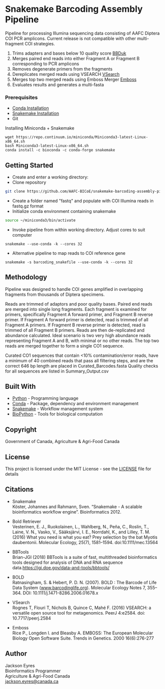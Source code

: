 # Snakemake Barcoding Assembly Pipeline

Pipeline for processing Illumina sequencing data consisting of AAFC Diptera COI PCR amplicons. Current release is not
compatible with other multi-fragment COI strategies. 

1) Trims adapters and bases below 10 quality score [BBDuk](https://jgi.doe.gov/data-and-tools/bbtools/bb-tools-user-guide/bbduk-guide/)
2) Merges paired end reads into either Fragment A or Fragment B corresponding to PCR amplicons 
3) Removes degenerate primers from the fragments 
4) Dereplicates merged reads using VSEARCH  [VSearch](https://github.com/torognes/vsearch)
5) Merges top two merged reads using Emboss Merger [Emboss](http://emboss.open-bio.org/)
6) Evaluates results and generates a multi-fasta

### Prerequisites

* [Conda Installation](https://conda.io/docs/user-guide/install/index.html)
* [Snakemake Installation](https://snakemake.readthedocs.io/en/stable/getting_started/installation.html)
* Git

Installing Miniconda + Snakemake
```
wget https://repo.continuum.io/miniconda/Miniconda3-latest-Linux-x86_64.sh
bash Miniconda3-latest-Linux-x86_64.sh
conda install -c bioconda -c conda-forge snakemake
```

## Getting Started

* Create and enter a working directory:
* Clone repository
```bash
git clone https://github.com/AAFC-BICoE/snakemake-barcoding-assembly-pipeline.git .
```
* Create a folder named "fastq" and populate with COI Illumina reads in fastq.gz format 
* Initialize conda environment containing snakemake
```bash
source ~/miniconda3/bin/activate
```
* Invoke pipeline from within working directory. Adjust cores to suit computer 
```
snakemake --use-conda -k --cores 32
```
* Alternative pipeline to map reads to COI reference gene
```
snakemake -s barcoding_snakefile --use-conda -k --cores 32
```

## Methodology
Pipeline was designed to handle COI genes amplified in overlapping fragments from thousands of Diptera specimens. 

Reads are trimmed of adaptors and poor quality bases. Paired end reads are merged into single long fragments. 
Each fragment is examined for primers, specifically Fragment A forward primer, and Fragment B reverse primer. 
If Fragment A forward primer is detected, read is trimmed of all Fragment A primers. If Fragment B reverse
primer is detected, read is trimmed of all Fragment B primers. Reads are then de-replicated and abundance calculated. 
Ideal scenario is two very high abundance reads representing Fragment A and B, with minimal or no other reads. The top
two reads are merged together to form a single CO1 sequence. 

Curated CO1 sequences that contain <10% contamination/error reads, have a minimum of 40 combined reads
that pass all filtering steps, and are the correct 646 bp length are placed in Curated_Barcodes.fasta
Quality checks for all sequences are listed in Summary_Output.csv


## Built With

* [Python](https://www.python.org/doc/) - Programming language
* [Conda](https://conda.io/docs/index.html) - Package, dependency and environment management
* [Snakemake](https://snakemake.readthedocs.io/en/stable/) - Workflow management system
* [BioPython](https://biopython.org/) - Tools for biological computation

## Copyright
Government of Canada, Agriculture & Agri-Food Canada

## License
This project is licensed under the MIT License - see the [LICENSE](LICENSE) file for details

## Citations
* Snakemake  
Köster, Johannes and Rahmann, Sven. “Snakemake - A scalable bioinformatics workflow engine”. Bioinformatics 2012.

* Bold Retriever  
Vesterinen, E. J., Ruokolainen, L., Wahlberg, N., Peña, C., Roslin, T., Laine, V. N., Vasko, V., Sääksjärvi, I. E., 
Norrdahl, K., and Lilley, T. M. (2016) What you need is what you eat? Prey selection by the bat Myotis daubentonii.
Molecular Ecology, 25(7), 1581–1594. doi:10.1111/mec.13564

* BBTools  
Brian-JGI (2018) BBTools is a suite of fast, multithreaded bioinformatics tools designed for analysis of DNA and RNA 
sequence data.https://jgi.doe.gov/data-and-tools/bbtools/ 

* BOLD  
Ratnasingham, S. & Hebert, P. D. N. (2007). BOLD : The Barcode of Life Data System (www.barcodinglife.org).
Molecular Ecology Notes 7, 355–364. DOI: 10.1111/j.1471-8286.2006.01678.x

* VSearch  
Rognes T, Flouri T, Nichols B, Quince C, Mahé F. (2016) VSEARCH: a versatile open source tool for metagenomics. 
PeerJ 4:e2584. doi: 10.7717/peerj.2584

* Emboss  
Rice P., Longden I. and Bleasby A. EMBOSS: The European Molecular Biology Open Software Suite. 
Trends in Genetics. 2000 16(6):276-277

## Author
Jackson Eyres \
Bioinformatics Programmer \
Agriculture & Agri-Food Canada \
jackson.eyres@canada.ca

